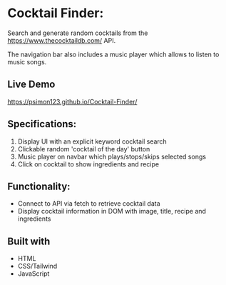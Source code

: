# Cocktail Finder:

Search and generate random cocktails from the https://www.thecocktaildb.com/ API.

The navigation bar also includes a music player which allows to listen to music songs.

## Live Demo
https://psimon123.github.io/Cocktail-Finder/

## Specifications:
1) Display UI with an explicit keyword cocktail search
2) Clickable random 'cocktail of the day' button
3) Music player on navbar which plays/stops/skips selected songs
4) Click on cocktail to show ingredients and recipe

## Functionality:
- Connect to API via fetch to retrieve cocktail data
- Display cocktail information in DOM with image, title, recipe and ingredients

## Built with
- HTML
- CSS/Tailwind
- JavaScript
